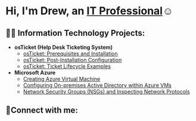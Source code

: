 <h1>Hi, I'm Drew, an <a href="https://linkedin.com/in/drew-zipfel-91a030370/">IT Professional</a>☺</h1>

<h2>👨‍💻 Information Technology Projects:</h2>

- <b>osTicket (Help Desk Ticketing System)</b>
  - [osTicket: Prerequisites and Installation](https://github.com/dzipfel95/osticket-prereqs)
  - [osTicket: Post-Installation Configuration](https://github.com/dzipfel95/post-install-config)
  - [osTicket: Ticket Lifecycle Examples](https://github.com/dzipfel95/ticket-lifecycle)
- <b>Microsoft Azure</b>
  - [Creating Azure Virtual Machine](https://github.com/dzipfel95/configure-ad)
  - [Configuring On-premises Active Directory within Azure VMs](https://github.com/dzipfel95/configure-ad)
  - [Network Security Groups (NSGs) and Inspecting Network Protocols](https://github.com/dzipfel95/azure-network-protocols)

<h2>🤳Connect with me:</h2>


